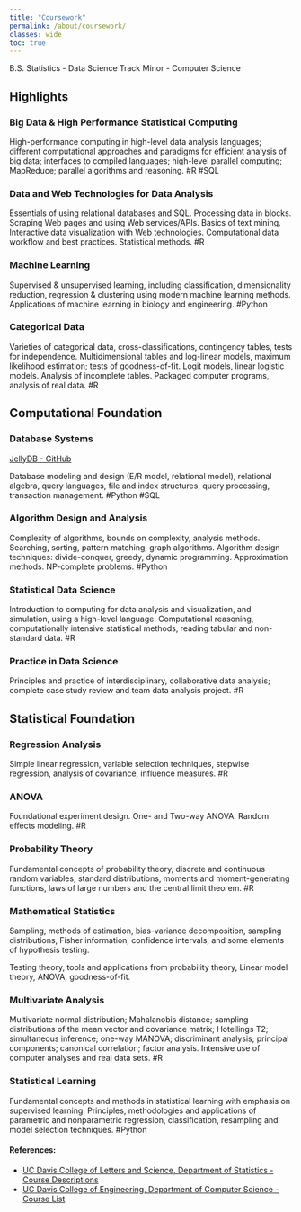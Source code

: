 ```yaml
---
title: "Coursework"
permalink: /about/coursework/
classes: wide
toc: true
---
```



B.S. Statistics - Data Science Track
Minor - Computer Science 

## Highlights 

### Big Data & High Performance Statistical Computing
High-performance computing in high-level data analysis languages; different computational approaches and paradigms for efficient analysis of big data; interfaces to compiled languages; high-level parallel computing; MapReduce; parallel algorithms and reasoning. #R #SQL

### Data and Web Technologies for Data Analysis
Essentials of using relational databases and SQL. Processing data in blocks. Scraping Web pages and using Web services/APIs. Basics of text mining. Interactive data visualization with Web technologies. Computational data workflow and best practices. Statistical methods. #R

### Machine Learning 
 Supervised & unsupervised learning, including classification, dimensionality reduction, regression & clustering using modern machine learning methods. Applications of machine learning in biology and engineering. #Python

### Categorical Data
Varieties of categorical data, cross-classifications, contingency tables, tests for independence. Multidimensional tables and log-linear models, maximum likelihood estimation; tests of goodness-of-fit. Logit models, linear logistic models. Analysis of incomplete tables. Packaged computer programs, analysis of real data. #R

## Computational Foundation

### Database Systems
[JellyDB - GitHub]([https://github.com/JellyDB](https://github.com/JellyDB))

Database modeling and design (E/R model, relational model), relational algebra, query languages, file and index structures, query processing, transaction management. #Python #SQL 

### Algorithm Design and Analysis
Complexity of algorithms, bounds on complexity, analysis methods. Searching, sorting, pattern matching, graph algorithms. Algorithm design techniques: divide-conquer, greedy, dynamic programming. Approximation methods. NP-complete problems. #Python 

### Statistical Data Science
Introduction to computing for data analysis and visualization, and simulation, using a high-level language. Computational reasoning, computationally intensive statistical methods, reading tabular and non-standard data. #R

### Practice in Data Science
Principles and practice of interdisciplinary, collaborative data analysis; complete case study review and team data analysis project. #R 



## Statistical Foundation 
### Regression Analysis 
Simple linear regression, variable selection techniques, stepwise regression, analysis of covariance, influence measures. #R

### ANOVA 
Foundational experiment design. One- and Two-way ANOVA. Random effects modeling. #R

### Probability Theory 
Fundamental concepts of probability theory, discrete and continuous random variables, standard distributions, moments and moment-generating functions, laws of large numbers and the central limit theorem. #R 

### Mathematical Statistics
Sampling, methods of estimation, bias-variance decomposition, sampling distributions, Fisher information, confidence intervals, and some elements of hypothesis testing.

Testing theory, tools and applications from probability theory, Linear model theory, ANOVA, goodness-of-fit.

### Multivariate Analysis 
Multivariate normal distribution; Mahalanobis distance; sampling distributions of the mean vector and covariance matrix; Hotellings T2; simultaneous inference; one-way MANOVA; discriminant analysis; principal components; canonical correlation; factor analysis. Intensive use of computer analyses and real data sets. #R

### Statistical Learning 
Fundamental concepts and methods in statistical learning with emphasis on supervised learning. Principles, methodologies and applications of parametric and nonparametric regression, classification, resampling and model selection techniques. #Python

####  References:
- [UC Davis College of Letters and Science, Department of Statistics - Course Descriptions](https://statistics.ucdavis.edu/courses/descriptions-undergrad)
- [UC Davis College of Engineering, Department of Computer Science - Course List](https://cs.ucdavis.edu/schedules-classes)
